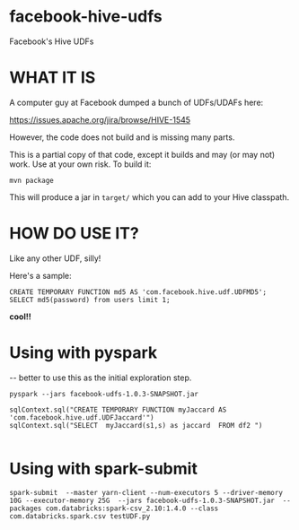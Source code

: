 facebook-hive-udfs
==================

Facebook's Hive UDFs

# WHAT IT IS

A computer guy at Facebook dumped a bunch of UDFs/UDAFs here:

https://issues.apache.org/jira/browse/HIVE-1545

However, the code does not build and is missing many parts.

This is a partial copy of that code, except it builds and may (or may not) work. Use at your own risk. To build it:

```
mvn package
```

This will produce a jar in `target/` which you can add to your Hive classpath.

# HOW DO USE IT?

Like any other UDF, silly!

Here's a sample:

```
CREATE TEMPORARY FUNCTION md5 AS 'com.facebook.hive.udf.UDFMD5';
SELECT md5(password) from users limit 1;
```

**cool!!**
# Using with pyspark   
-- better to use this as the initial exploration step.

```
pyspark --jars facebook-udfs-1.0.3-SNAPSHOT.jar
```

```
sqlContext.sql("CREATE TEMPORARY FUNCTION myJaccard AS 'com.facebook.hive.udf.UDFJaccard'")
sqlContext.sql("SELECT  myJaccard(s1,s) as jaccard  FROM df2 ")


```
# Using with spark-submit 

```
spark-submit  --master yarn-client --num-executors 5 --driver-memory 10G --executor-memory 25G  --jars facebook-udfs-1.0.3-SNAPSHOT.jar  --packages com.databricks:spark-csv_2.10:1.4.0 --class com.databricks.spark.csv testUDF.py
```


